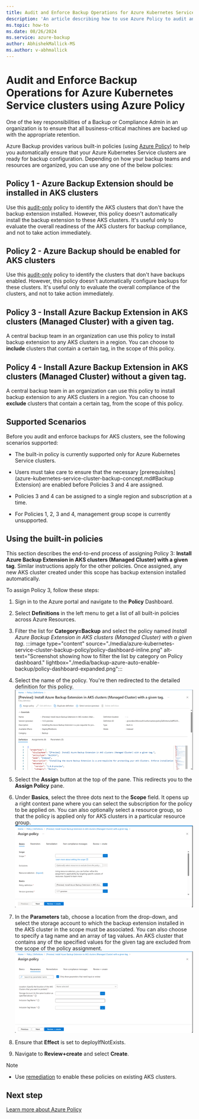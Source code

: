 ```yaml
---
title: Audit and Enforce Backup Operations for Azure Kubernetes Service clusters using Azure Policy 
description: 'An article describing how to use Azure Policy to audit and enforce backup operations for all Azure Kubernetes Service clusters created in a given scope'
ms.topic: how-to
ms.date: 08/26/2024
ms.service: azure-backup
author: AbhishekMallick-MS
ms.author: v-abhmallick
---
```


# Audit and Enforce Backup Operations for Azure Kubernetes Service clusters using Azure Policy 

One of the key responsibilities of a Backup or Compliance Admin in an organization is to ensure that all business-critical machines are backed up with the appropriate retention.

Azure Backup provides various built-in policies (using [Azure Policy](../governance/policy/overview.md)) to help you automatically ensure that your Azure Kubernetes Service clusters are ready for backup configuration. Depending on how your backup teams and resources are organized, you can use any one of the below policies:

## Policy 1 - Azure Backup Extension should be installed in AKS clusters

Use this [audit-only](../governance/policy/concepts/effects.md#audit) policy to identify the AKS clusters that don't have the backup extension installed. However, this policy doesn't automatically install the backup extension to these AKS clusters. It's useful only to evaluate the overall readiness of the AKS clusters for backup compliance, and not to take action immediately.

## Policy 2 - Azure Backup should be enabled for AKS clusters

Use this [audit-only](../governance/policy/concepts/effects.md#audit) policy to identify the clusters that don't have backups enabled. However, this policy doesn't automatically configure backups for these clusters. It's useful only to evaluate the overall compliance of the clusters, and not to take action immediately.

## Policy 3 - Install Azure Backup Extension in AKS clusters (Managed Cluster) with a given tag.

A central backup team in an organization can use this policy to install backup extension to any AKS clusters in a region. You can choose to **include** clusters that contain a certain tag, in the scope of this policy.

## Policy 4 - Install Azure Backup Extension in AKS clusters (Managed Cluster) without a given tag.

A central backup team in an organization can use this policy to install backup extension to any AKS clusters in a region. You can choose to **exclude** clusters that contain a certain tag, from the scope of this policy.

## Supported Scenarios

Before you audit and enforce backups for AKS clusters, see the following scenarios supported:

* The built-in policy is currently supported only for Azure Kubernetes Service clusters. 

* Users must take care to ensure that the necessary [prerequisites](azure-kubernetes-service-cluster-backup-concept.md#Backup Extension) are enabled before Policies 3 and 4 are assigned.

* Policies 3 and 4 can be assigned to a single region and subscription at a time. 

* For Policies 1, 2, 3 and 4, management group scope is currently unsupported.

## Using the built-in policies

This section describes the end-to-end process of assigning Policy 3: **Install Azure Backup Extension in AKS clusters (Managed Cluster) with a given tag**. Similar instructions apply for the other policies. Once assigned, any new AKS cluster created under this scope has backup extension installed automatically.

To assign Policy 3, follow these steps:

1. Sign in to the Azure portal and navigate to the **Policy** Dashboard.
   
2. Select **Definitions** in the left menu to get a list of all built-in policies across Azure Resources.
   
3. Filter the list for **Category=Backup** and select the policy named *Install Azure Backup Extension in AKS clusters (Managed Cluster) with a given tag*.
:::image type="content" source="./media/azure-kubernetes-service-cluster-backup-policy/policy-dashboard-inline.png" alt-text="Screenshot showing how to filter the list by category on Policy dashboard." lightbox="./media/backup-azure-auto-enable-backup/policy-dashboard-expanded.png":::

4. Select the name of the policy. You're then redirected to the detailed definition for this policy.
![Screenshot showing the Policy Definition pane.](./media/azure-kubernetes-service-cluster-backup-policy/policy-definition-blade.png)

5. Select the **Assign** button at the top of the pane. This redirects you to the **Assign Policy** pane.
   
6. Under **Basics**, select the three dots next to the **Scope** field. It opens up a right context pane where you can select the subscription for the policy to be applied on. You can also optionally select a resource group, so that the policy is applied only for AKS clusters in a particular resource group.
![Screenshot showing the Policy Assignment Basics tab.](./media/azure-kubernetes-service-cluster-backup-policy/policy-assignment-basics.png)

7. In the **Parameters** tab, choose a location from the drop-down, and select the storage account to which the backup extension installed in the AKS cluster in the scope must be associated. You can also choose to specify a tag name and an array of tag values. An AKS cluster that contains any of the specified values for the given tag are excluded from the scope of the policy assignment.
![Screenshot showing the Policy Assignment Parameters pane.](./media/azure-kubernetes-service-cluster-backup-policy/policy-assignment-parameters.png)

8. Ensure that **Effect** is set to deployIfNotExists.
   
9. Navigate to **Review+create** and select **Create**.

> [!NOTE]
>
> - Use [remediation](../governance/policy/how-to/remediate-resources.md) to enable these policies on existing AKS clusters.

## Next step

[Learn more about Azure Policy](../governance/policy/overview.md)
